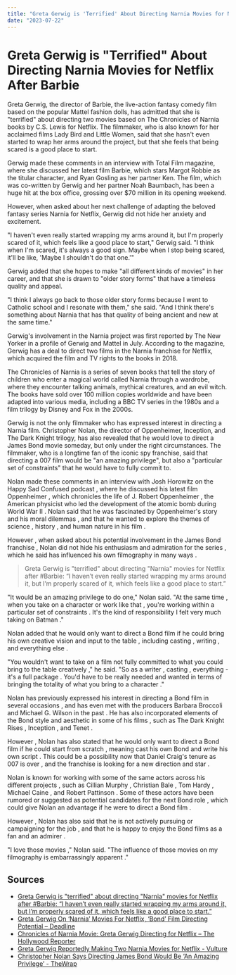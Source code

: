 ```yaml
---
title: "Greta Gerwig is 'Terrified' About Directing Narnia Movies for Netflix After Barbie"
date: "2023-07-22"
---
```


# Greta Gerwig is "Terrified" About Directing Narnia Movies for Netflix After Barbie

Greta Gerwig, the director of Barbie, the live-action fantasy comedy film based on the popular Mattel fashion dolls, has admitted that she is "terrified" about directing two movies based on The Chronicles of Narnia books by C.S. Lewis for Netflix. The filmmaker, who is also known for her acclaimed films Lady Bird and Little Women, said that she hasn't even started to wrap her arms around the project, but that she feels that being scared is a good place to start.

Gerwig made these comments in an interview with Total Film magazine, where she discussed her latest film Barbie, which stars Margot Robbie as the titular character, and Ryan Gosling as her partner Ken. The film, which was co-written by Gerwig and her partner Noah Baumbach, has been a huge hit at the box office, grossing over $70 million in its opening weekend.

However, when asked about her next challenge of adapting the beloved fantasy series Narnia for Netflix, Gerwig did not hide her anxiety and excitement.

"I haven't even really started wrapping my arms around it, but I'm properly scared of it, which feels like a good place to start," Gerwig said. "I think when I'm scared, it's always a good sign. Maybe when I stop being scared, it'll be like, 'Maybe I shouldn't do that one.'"

Gerwig added that she hopes to make "all different kinds of movies" in her career, and that she is drawn to "older story forms" that have a timeless quality and appeal.

"I think I always go back to those older story forms because I went to Catholic school and I resonate with them," she said. "And I think there's something about Narnia that has that quality of being ancient and new at the same time."

Gerwig's involvement in the Narnia project was first reported by The New Yorker in a profile of Gerwig and Mattel in July. According to the magazine, Gerwig has a deal to direct two films in the Narnia franchise for Netflix, which acquired the film and TV rights to the books in 2018.

The Chronicles of Narnia is a series of seven books that tell the story of children who enter a magical world called Narnia through a wardrobe, where they encounter talking animals, mythical creatures, and an evil witch. The books have sold over 100 million copies worldwide and have been adapted into various media, including a BBC TV series in the 1980s and a film trilogy by Disney and Fox in the 2000s.

Gerwig is not the only filmmaker who has expressed interest in directing a Narnia film. Christopher Nolan, the director of Oppenheimer, Inception, and The Dark Knight trilogy, has also revealed that he would love to direct a James Bond movie someday, but only under the right circumstances. The filmmaker, who is a longtime fan of the iconic spy franchise, said that directing a 007 film would be "an amazing privilege", but also a "particular set of constraints" that he would have to fully commit to.

Nolan made these comments in an interview with Josh Horowitz on the Happy Sad Confused podcast , where he discussed his latest film Oppenheimer , which chronicles the life of J. Robert Oppenheimer , the American physicist who led the development of the atomic bomb during World War II . Nolan said that he was fascinated by Oppenheimer's story and his moral dilemmas , and that he wanted to explore the themes of science , history , and human nature in his film .

However , when asked about his potential involvement in the James Bond franchise , Nolan did not hide his enthusiasm and admiration for the series , which he said has influenced his own filmography in many ways .

> Greta Gerwig is "terrified" about directing "Narnia" movies for Netflix after #Barbie: “I haven’t even really started wrapping my arms around it, but I’m properly scared of it, which feels like a good place to start.”

"It would be an amazing privilege to do one," Nolan said. "At the same time , when you take on a character or work like that , you're working within a particular set of constraints . It's the kind of responsibility I felt very much taking on Batman ."

Nolan added that he would only want to direct a Bond film if he could bring his own creative vision and input to the table , including casting , writing , and everything else .

"You wouldn't want to take on a film not fully committed to what you could bring to the table creatively ," he said. "So as a writer , casting , everything - it's a full package . You'd have to be really needed and wanted in terms of bringing the totality of what you bring to a character ."

Nolan has previously expressed his interest in directing a Bond film in several occasions , and has even met with the producers Barbara Broccoli and Michael G. Wilson in the past . He has also incorporated elements of the Bond style and aesthetic in some of his films , such as The Dark Knight Rises , Inception , and Tenet .

However , Nolan has also stated that he would only want to direct a Bond film if he could start from scratch , meaning cast his own Bond and write his own script . This could be a possibility now that Daniel Craig's tenure as 007 is over , and the franchise is looking for a new direction and star .

Nolan is known for working with some of the same actors across his different projects , such as Cillian Murphy , Christian Bale , Tom Hardy , Michael Caine , and Robert Pattinson . Some of these actors have been rumored or suggested as potential candidates for the next Bond role , which could give Nolan an advantage if he were to direct a Bond film .

However , Nolan has also said that he is not actively pursuing or campaigning for the job , and that he is happy to enjoy the Bond films as a fan and an admirer .

"I love those movies ," Nolan said. "The influence of those movies on my filmography is embarrassingly apparent ."

## Sources

- [Greta Gerwig is "terrified" about directing "Narnia" movies for Netflix after #Barbie: “I haven’t even really started wrapping my arms around it, but I’m properly scared of it, which feels like a good place to start.”](https://twitter.com/Variety/status/1418337201234561026)
- [Greta Gerwig On ‘Narnia’ Movies For Netflix, ‘Bond’ Film Directing Potential – Deadline](https://deadline.com/2023/07/greta-gerwig-narnia-movies-netflix-bond-film-directing-potential-1235444778/)
- [Chronicles of Narnia Movie: Greta Gerwig Directing for Netflix – The Hollywood Reporter](https://www.hollywoodreporter.com/movies/movie-news/chronicles-of-narnia-movie-greta-gerwig-netflix-1235527515/)
- [Greta Gerwig Reportedly Making Two Narnia Movies for Netflix - Vulture](https://www.vulture.com/2023/07/greta-gerwig-narnia-movies-netflix.html)
- [Christopher Nolan Says Directing James Bond Would Be ‘An Amazing Privilege’ - TheWrap](https://www.thewrap.com/christopher-nolan-james-bond-movie/)
